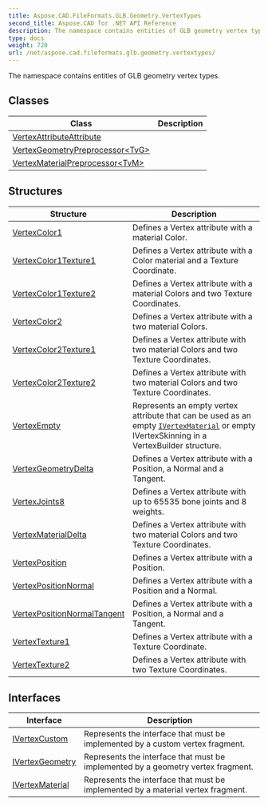 ```yaml
---
title: Aspose.CAD.FileFormats.GLB.Geometry.VertexTypes
second_title: Aspose.CAD for .NET API Reference
description: The namespace contains entities of GLB geometry vertex types
type: docs
weight: 720
url: /net/aspose.cad.fileformats.glb.geometry.vertextypes/
---
```

The namespace contains entities of GLB geometry vertex types.

## Classes

| Class | Description |
| --- | --- |
| [VertexAttributeAttribute](./vertexattributeattribute/) |  |
| [VertexGeometryPreprocessor&lt;TvG&gt;](./vertexgeometrypreprocessor-1/) |  |
| [VertexMaterialPreprocessor&lt;TvM&gt;](./vertexmaterialpreprocessor-1/) |  |
## Structures

| Structure | Description |
| --- | --- |
| [VertexColor1](./vertexcolor1/) | Defines a Vertex attribute with a material Color. |
| [VertexColor1Texture1](./vertexcolor1texture1/) | Defines a Vertex attribute with a Color material and a Texture Coordinate. |
| [VertexColor1Texture2](./vertexcolor1texture2/) | Defines a Vertex attribute with a material Colors and two Texture Coordinates. |
| [VertexColor2](./vertexcolor2/) | Defines a Vertex attribute with a two material Colors. |
| [VertexColor2Texture1](./vertexcolor2texture1/) | Defines a Vertex attribute with two material Colors and two Texture Coordinates. |
| [VertexColor2Texture2](./vertexcolor2texture2/) | Defines a Vertex attribute with two material Colors and two Texture Coordinates. |
| [VertexEmpty](./vertexempty/) | Represents an empty vertex attribute that can be used as an empty [`IVertexMaterial`](../aspose.cad.fileformats.glb.geometry.vertextypes/ivertexmaterial/) or empty IVertexSkinning in a VertexBuilder structure. |
| [VertexGeometryDelta](./vertexgeometrydelta/) | Defines a Vertex attribute with a Position, a Normal and a Tangent. |
| [VertexJoints8](./vertexjoints8/) | Defines a Vertex attribute with up to 65535 bone joints and 8 weights. |
| [VertexMaterialDelta](./vertexmaterialdelta/) | Defines a Vertex attribute with two material Colors and two Texture Coordinates. |
| [VertexPosition](./vertexposition/) | Defines a Vertex attribute with a Position. |
| [VertexPositionNormal](./vertexpositionnormal/) | Defines a Vertex attribute with a Position and a Normal. |
| [VertexPositionNormalTangent](./vertexpositionnormaltangent/) | Defines a Vertex attribute with a Position, a Normal and a Tangent. |
| [VertexTexture1](./vertextexture1/) | Defines a Vertex attribute with a Texture Coordinate. |
| [VertexTexture2](./vertextexture2/) | Defines a Vertex attribute with two Texture Coordinates. |
## Interfaces

| Interface | Description |
| --- | --- |
| [IVertexCustom](./ivertexcustom/) | Represents the interface that must be implemented by a custom vertex fragment. |
| [IVertexGeometry](./ivertexgeometry/) | Represents the interface that must be implemented by a geometry vertex fragment. |
| [IVertexMaterial](./ivertexmaterial/) | Represents the interface that must be implemented by a material vertex fragment. |


